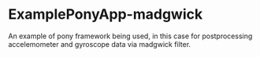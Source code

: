 # ExamplePonyApp-madgwick
An example of pony framework being used, in this case for postprocessing accelemometer and gyroscope data via madgwick filter.
